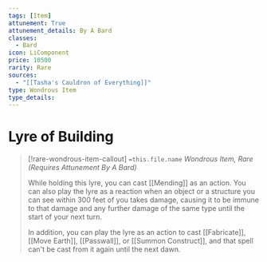 ```yaml
---
tags: [Item]
attunement: True
attunement_details: By A Bard
classes:
  - Bard
icon: LiComponent
price: 10500
rarity: Rare
sources:
  - "[[Tasha's Cauldron of Everything]]"
type: Wondrous Item
type_details: 
---
```

# Lyre of Building
>[!rare-wondrous-item-callout] `=this.file.name`
>*Wondrous Item, Rare (Requires Attunement By A Bard)*
>
>While holding this lyre, you can cast [[Mending]] as an action. You can also play the lyre as a reaction when an object or a structure you can see within 300 feet of you takes damage, causing it to be immune to that damage and any further damage of the same type until the start of your next turn.
>
>In addition, you can play the lyre as an action to cast [[Fabricate]], [[Move Earth]], [[Passwall]], or [[Summon Construct]], and that spell can't be cast from it again until the next dawn.
>
>
